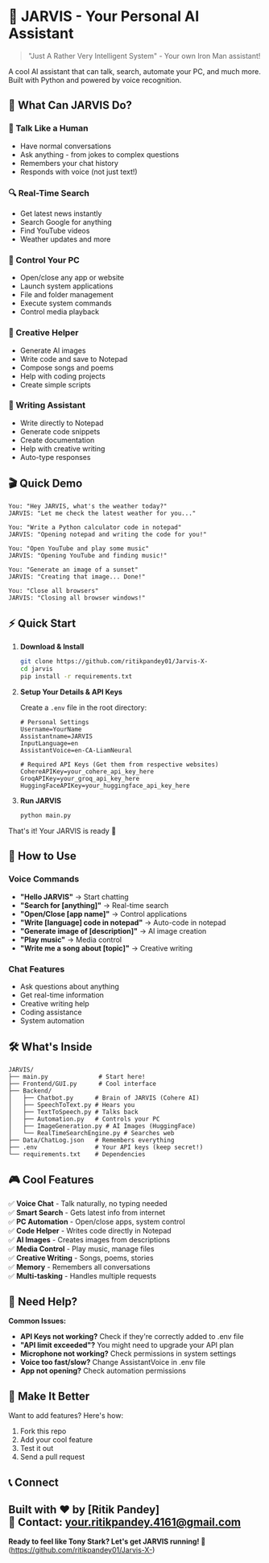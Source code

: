 # 🚀 JARVIS - Your Personal AI Assistant

> "Just A Rather Very Intelligent System" - Your own Iron Man assistant!

A cool AI assistant that can talk, search, automate your PC, and much more. Built with Python and powered by voice recognition.


## 🎯 What Can JARVIS Do?

### 💬 Talk Like a Human
- Have normal conversations
- Ask anything - from jokes to complex questions
- Remembers your chat history
- Responds with voice (not just text!)

### 🔍 Real-Time Search
- Get latest news instantly
- Search Google for anything
- Find YouTube videos
- Weather updates and more

### 🤖 Control Your PC
- Open/close any app or website
- Launch system applications
- File and folder management
- Execute system commands
- Control media playback

### 🎨 Creative Helper
- Generate AI images
- Write code and save to Notepad
- Compose songs and poems
- Help with coding projects
- Create simple scripts

### 📝 Writing Assistant
- Write directly to Notepad
- Generate code snippets
- Create documentation
- Help with creative writing
- Auto-type responses

## 🎬 Quick Demo

```
You: "Hey JARVIS, what's the weather today?"
JARVIS: "Let me check the latest weather for you..."

You: "Write a Python calculator code in notepad"
JARVIS: "Opening notepad and writing the code for you!"

You: "Open YouTube and play some music"
JARVIS: "Opening YouTube and finding music!"

You: "Generate an image of a sunset"
JARVIS: "Creating that image... Done!"

You: "Close all browsers"
JARVIS: "Closing all browser windows!"
```

## ⚡ Quick Start

1. **Download & Install**
   ```bash
   git clone https://github.com/ritikpandey01/Jarvis-X-
   cd jarvis
   pip install -r requirements.txt
   ```

2. **Setup Your Details & API Keys**
   
   Create a `.env` file in the root directory:
   ```env
   # Personal Settings
   Username=YourName
   Assistantname=JARVIS
   InputLanguage=en
   AssistantVoice=en-CA-LiamNeural
   
   # Required API Keys (Get them from respective websites)
   CohereAPIKey=your_cohere_api_key_here
   GroqAPIKey=your_groq_api_key_here
   HuggingFaceAPIKey=your_huggingface_api_key_here
   ```

3. **Run JARVIS**
   ```bash
   python main.py
   ```

That's it! Your JARVIS is ready 🎉

## 📱 How to Use

### Voice Commands
- **"Hello JARVIS"** → Start chatting
- **"Search for [anything]"** → Real-time search  
- **"Open/Close [app name]"** → Control applications
- **"Write [language] code in notepad"** → Auto-code in notepad
- **"Generate image of [description]"** → AI image creation
- **"Play music"** → Media control
- **"Write me a song about [topic]"** → Creative writing

### Chat Features
- Ask questions about anything
- Get real-time information
- Creative writing help
- Coding assistance
- System automation

## 🛠️ What's Inside

```
JARVIS/
├── main.py              # Start here!
├── Frontend/GUI.py      # Cool interface
├── Backend/
│   ├── Chatbot.py      # Brain of JARVIS (Cohere AI)
│   ├── SpeechToText.py # Hears you
│   ├── TextToSpeech.py # Talks back
│   ├── Automation.py   # Controls your PC
│   ├── ImageGeneration.py # AI Images (HuggingFace)
│   └── RealTimeSearchEngine.py # Searches web
├── Data/ChatLog.json   # Remembers everything
├── .env                # Your API keys (keep secret!)
└── requirements.txt    # Dependencies
```

## 🎮 Cool Features

✅ **Voice Chat** - Talk naturally, no typing needed  
✅ **Smart Search** - Gets latest info from internet  
✅ **PC Automation** - Open/close apps, system control  
✅ **Code Helper** - Writes code directly in Notepad  
✅ **AI Images** - Creates images from descriptions  
✅ **Media Control** - Play music, manage files  
✅ **Creative Writing** - Songs, poems, stories  
✅ **Memory** - Remembers all conversations  
✅ **Multi-tasking** - Handles multiple requests  

## 🐛 Need Help?

**Common Issues:**
- **API Keys not working?** Check if they're correctly added to .env file
- **"API limit exceeded"?** You might need to upgrade your API plan
- **Microphone not working?** Check permissions in system settings
- **Voice too fast/slow?** Change AssistantVoice in .env file
- **App not opening?** Check automation permissions

## 🚀 Make It Better

Want to add features? Here's how:
1. Fork this repo
2. Add your cool feature
3. Test it out
4. Send a pull request


## 📞 Connect

Built with ❤️ by [Ritik Pandey]  
📧 Contact: your.ritikpandey.4161@gmail.com  
---

**Ready to feel like Tony Stark? Let's get JARVIS running! 🦾**
(https://github.com/ritikpandey01/Jarvis-X-)
